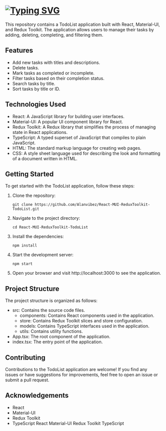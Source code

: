 # [![Typing SVG](https://readme-typing-svg.herokuapp.com?color=%2336BCF7&lines=React-Mui-ReduxToolkit-TodoList)](https://git.io/typing-svg)

This repository contains a TodoList application built with React, Material-UI, and Redux Toolkit. The application allows users to manage their tasks by adding, deleting, completing, and filtering them.

## Features

- Add new tasks with titles and descriptions.
- Delete tasks.
- Mark tasks as completed or incomplete.
- Filter tasks based on their completion status.
- Search tasks by title.
- Sort tasks by title or ID.

## Technologies Used

- React: A JavaScript library for building user interfaces.
- Material-UI: A popular UI component library for React.
- Redux Toolkit: A Redux library that simplifies the process of managing state in React applications.
- TypeScript: A typed superset of JavaScript that compiles to plain JavaScript.
- HTML: The standard markup language for creating web pages.
- CSS: A style sheet language used for describing the look and formatting of a document written in HTML.

## Getting Started

To get started with the TodoList application, follow these steps:

1. Clone the repository:
    ```
    git clone https://github.com/Alanvibez/React-MUI-ReduxToolkit-TodoList.git
    ```

2. Navigate to the project directory:
    ```
    cd React-MUI-ReduxToolkit-TodoList
    ```

3. Install the dependencies:
    ```
    npm install
    ```

4. Start the development server:
    ```
    npm start
    ```

5. Open your browser and visit http://localhost:3000 to see the application.

## Project Structure

The project structure is organized as follows:

- src: Contains the source code files.
  - components: Contains React components used in the application.
  - store: Contains Redux Toolkit slices and store configuration.
  - models: Contains TypeScript interfaces used in the application.
  - utils: Contains utility functions.
- App.tsx: The root component of the application.
- index.tsx: The entry point of the application.

## Contributing

Contributions to the TodoList application are welcome! If you find any issues or have suggestions for improvements, feel free to open an issue or submit a pull request.

## Acknowledgements

- React
- Material-UI
- Redux Toolkit
- TypeScript
React
Material-UI
Redux Toolkit
TypeScript
